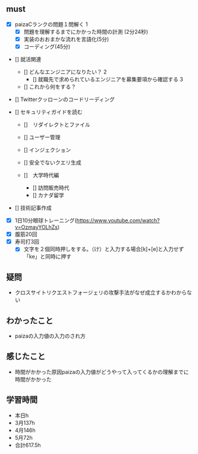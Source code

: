 

## must
- [x] paizaCランクの問題１問解く  1
  - [x] 問題を理解するまでにかかった時間の計測 (2分24秒)
  - [x] 実装のおおまかな流れを言語化(5分)
  - [x] コーディング(45分) 
- [] 就活関連  
  - [] どんなエンジニアになりたい？   2 
    - [] 就職先で求められているエンジニアを募集要項から確認する 3
  - [] これから何をする？
- [] Twitterクッローンのコードリーディング
- [] セキュリティガイドを読む  
  - []　リダイレクトとファイル
  - [] ユーザー管理
  - [] インジェクション
  - [] 安全でないクエリ生成

  - []　大学時代編
     - [] 訪問販売時代
     - [] カナダ留学

- [] 技術記事作成      
- [x] 1日10分眼球トレーニング(https://www.youtube.com/watch?v=OzmayYOLhZs)
- [x] 腹筋20回
- [x] 寿司打3回
  - [x] 文字を２個同時押しをする。（け）と入力する場合[k]+[e]と入力せず「ke」と同時に押す

## 疑問
- クロスサイトリクエストフォージェリの攻撃手法がなぜ成立するかわからない

## わかったこと
- paizaの入力値の入力のされ方


## 感じたこと
- 時間がかかった原因paizaの入力値がどうやって入ってくるかの理解までに時間がかかった


## 学習時間
  - 本日h
  - 3月137h
  - 4月146h
  - 5月72h
  - 合計617.5h
    

